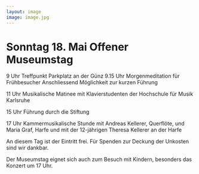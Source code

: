 ```yaml
---
layout: image
image: image.jpg
---
```


# Sonntag 18. Mai Offener Museumstag

9 Uhr Treffpunkt Parkplatz an der Günz
9.15 Uhr  Morgenmeditation für Frühbesucher
Anschliessend Möglichkeit zur kurzen Führung

11 Uhr Musikalische Matinee 
mit Klavierstudenten der Hochschule für Musik Karlsruhe

15 Uhr Führung durch die Stiftung

17 Uhr Kammermusikalische Stunde 
mit Andreas Kellerer, Querflöte, und Maria Graf, Harfe
und mit der 12-jährigen Theresa Kellerer an der Harfe

An diesem Tag ist der Eintritt frei. Für Spenden zur Deckung der Unkosten sind wir dankbar.

Der Museumstag eignet sich auch zum Besuch mit Kindern, besonders das Konzert um 17 Uhr. 
